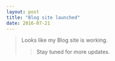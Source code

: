 ```yaml
---
layout: post
title: "Blog site launched"
date: 2016-07-21
---
```

<blockquote>Looks like my Blog site is working.
  <blockquote>Stay tuned for more updates.
  </blockquote>
</blockquote>
